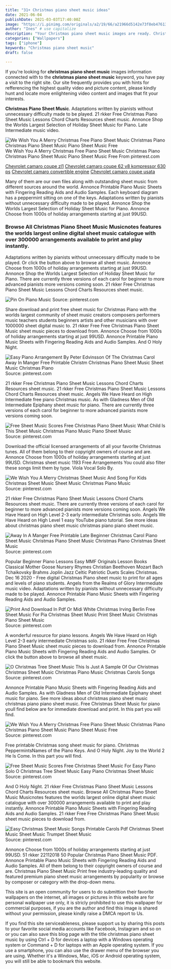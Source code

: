 ```yaml
---
title: "31+ Christmas piano sheet music ideas"
date: 2021-06-04
publishDate: 2021-03-03T17:40:00Z
image: "https://i.pinimg.com/originals/a2/19/66/a21966d5142e73f8eb4761316e9f5c45.gif"
author: "Ines" # use capitalize
description: "Your Christmas piano sheet music images are ready. Christmas piano sheet music are a topic that is being searched for and liked by netizens today. You can Get the Christmas piano sheet music files here. Download all royalty-free vectors."
categories: ["Wallpapers"]
tags: ["iphone"]
keywords: "Christmas piano sheet music"
draft: false

---
```


If you're looking for **christmas piano sheet music** images information connected with to the **christmas piano sheet music** keyword, you have pay a visit to the right  site.  Our site frequently  provides you with  hints  for refferencing  the highest  quality video and picture  content, please kindly hunt and locate more enlightening video content and images  that fit your interests.

**Christmas Piano Sheet Music**. Adaptations written by pianists without unnecessary difficulty made to be played. 21 rkker Free Christmas Piano Sheet Music Lessons Chord Charts Resources sheet music. Annonce Shop the Worlds Largest Selection of Holiday Sheet Music for Piano. Late Intermediate music video.

![We Wish You A Merry Christmas Free Piano Sheet Music Christmas Piano Christmas Piano Sheet Music Piano Sheet Music Free](https://i.pinimg.com/originals/91/7a/4e/917a4e79b67da8139d243c0ff1e8ff78.jpg "We Wish You A Merry Christmas Free Piano Sheet Music Christmas Piano Christmas Piano Sheet Music Piano Sheet Music Free")
We Wish You A Merry Christmas Free Piano Sheet Music Christmas Piano Christmas Piano Sheet Music Piano Sheet Music Free From pinterest.com

[Chevrolet camaro coupe zl1](/chevrolet-camaro-coupe-zl1/)
[Chevrolet camaro coupe 62 v8 kompressor 630 ps](/chevrolet-camaro-coupe-62-v8-kompressor-630-ps/)
[Chevrolet camaro convertible engine](/chevrolet-camaro-convertible-engine/)
[Chevrolet camaro coupe usata](/chevrolet-camaro-coupe-usata/)

Many of them are our own files along with outstanding sheet music from different sources around the world. Annonce Printable Piano Music Sheets with Fingering Reading Aids and Audio Samples. Each keyboard diagram has a peppermint sitting on one of the keys. Adaptations written by pianists without unnecessary difficulty made to be played. Annonce Shop the Worlds Largest Selection of Holiday Sheet Music for Piano. Annonce Choose from 1000s of holiday arrangements starting at just 99USD.

### Browse All Christmas Piano Sheet Music Musicnotes features the worlds largest online digital sheet music catalogue with over 300000 arrangements available to print and play instantly.

Adaptations written by pianists without unnecessary difficulty made to be played. Or click the button above to browse all sheet music. Annonce Choose from 1000s of holiday arrangements starting at just 99USD. Annonce Shop the Worlds Largest Selection of Holiday Sheet Music for Piano. There are currently three versions of each carol for beginner to more advanced pianists more versions coming soon. 21 rkker Free Christmas Piano Sheet Music Lessons Chord Charts Resources sheet music.


![Pin On Piano Music](https://i.pinimg.com/originals/29/4e/47/294e47e3ab8b70f88c1a2c7c75e1e40e.png "Pin On Piano Music")
Source: pinterest.com

Share download and print free sheet music for Christmas Piano with the worlds largest community of sheet music creators composers performers music teachers students beginners artists and other musicians with over 1000000 sheet digital music to. 21 rkker Free Free Christmas Piano Sheet Music sheet music pieces to download from. Annonce Choose from 1000s of holiday arrangements starting at just 99USD. Annonce Printable Piano Music Sheets with Fingering Reading Aids and Audio Samples. And O Holy Night.

![Easy Piano Arrangement By Peter Edvinsson Of The Christmas Carol Away In Manger Free Printable Christm Christmas Piano Sheet Music Sheet Music Christmas Piano](https://i.pinimg.com/originals/a8/ed/6f/a8ed6f9686f05a8242e9ecdd957abadf.png "Easy Piano Arrangement By Peter Edvinsson Of The Christmas Carol Away In Manger Free Printable Christm Christmas Piano Sheet Music Sheet Music Christmas Piano")
Source: pinterest.com

21 rkker Free Christmas Piano Sheet Music Lessons Chord Charts Resources sheet music. 21 rkker Free Christmas Piano Sheet Music Lessons Chord Charts Resources sheet music. Angels We Have Heard on High Intermediate free piano Christmas music. As with Gladness Men of Old Intermediate Epiphany sheet music for piano. There are currently three versions of each carol for beginner to more advanced pianists more versions coming soon.

![Free Sheet Music Scores Free Christmas Piano Sheet Music What Child Is This Sheet Music Christmas Piano Music Piano Sheet Music](https://i.pinimg.com/originals/36/5e/6c/365e6cd691944a8a5606cba9d8a3faef.png "Free Sheet Music Scores Free Christmas Piano Sheet Music What Child Is This Sheet Music Christmas Piano Music Piano Sheet Music")
Source: pinterest.com

Download the official licensed arrangements of all your favorite Christmas tunes. All of them belong to their copyright owners of course and are. Annonce Choose from 1000s of holiday arrangements starting at just 99USD. Christmas sheet music 1193 Free Arrangements You could also filter these songs limit them by type. Viola Vocal Solo By.

![We Wish You A Merry Christmas Sheet Music And Song For Kids Christmas Sheet Music Sheet Music Christmas Piano Music](https://i.pinimg.com/originals/54/54/48/545448413d929690f70e64a97f2fc346.jpg "We Wish You A Merry Christmas Sheet Music And Song For Kids Christmas Sheet Music Sheet Music Christmas Piano Music")
Source: pinterest.com

21 rkker Free Christmas Piano Sheet Music Lessons Chord Charts Resources sheet music. There are currently three versions of each carol for beginner to more advanced pianists more versions coming soon. Angels We Have Heard on High Level 2-3 early intermediate Christmas solo. Angels We Have Heard on High Level 1 easy YouTube piano tutorial. See more ideas about christmas piano sheet music christmas piano piano sheet music.

![Away In A Manger Free Printable Late Beginner Christmas Carol Piano Sheet Music Christmas Piano Sheet Music Christmas Piano Christmas Sheet Music](https://i.pinimg.com/474x/66/bb/ea/66bbeaa4c932cc7b0db469fcd3b7c7ef.jpg "Away In A Manger Free Printable Late Beginner Christmas Carol Piano Sheet Music Christmas Piano Sheet Music Christmas Piano Christmas Sheet Music")
Source: pinterest.com

Popular Beginner Piano Lessons Easy MMF Originals Lesson Books Classical Mother Goose Nursery Rhymes Christian Beethoven Mozart Bach Tchaikovsky Brahms Joplin Jazz Celtic Patriotic Duets Scales Christmas. Dec 16 2020 - Free digital Christmas Piano sheet music to print for all ages and levels of piano students. Angels from the Realms of Glory Intermediate music video. Adaptations written by pianists without unnecessary difficulty made to be played. Annonce Printable Piano Music Sheets with Fingering Reading Aids and Audio Samples.

![Print And Download In Pdf Or Midi White Christmas Irving Berlin Free Sheet Music For Pia Christmas Sheet Music Print Sheet Music Christmas Piano Sheet Music](https://i.pinimg.com/originals/47/1b/f0/471bf03a0fb4a4b5517264142b4f5487.png "Print And Download In Pdf Or Midi White Christmas Irving Berlin Free Sheet Music For Pia Christmas Sheet Music Print Sheet Music Christmas Piano Sheet Music")
Source: pinterest.com

A wonderful resource for piano lessons. Angels We Have Heard on High Level 2-3 early intermediate Christmas solo. 21 rkker Free Free Christmas Piano Sheet Music sheet music pieces to download from. Annonce Printable Piano Music Sheets with Fingering Reading Aids and Audio Samples. Or click the button above to browse all sheet music.

![O Christmas Tree Sheet Music This Is Just A Sample Of Our Christmas Christmas Sheet Music Christmas Piano Music Christmas Carols Songs](https://i.pinimg.com/originals/d4/d9/e3/d4d9e332bd02dd7dccc10898c9907bfe.gif "O Christmas Tree Sheet Music This Is Just A Sample Of Our Christmas Christmas Sheet Music Christmas Piano Music Christmas Carols Songs")
Source: pinterest.com

Annonce Printable Piano Music Sheets with Fingering Reading Aids and Audio Samples. As with Gladness Men of Old Intermediate Epiphany sheet music for piano. See more ideas about christmas piano sheet music christmas piano piano sheet music. Free Christmas Sheet Music for piano youll find below are for immediate download and print. In this part you will find.

![We Wish You A Merry Christmas Free Piano Sheet Music Christmas Piano Christmas Piano Sheet Music Piano Sheet Music Free](https://i.pinimg.com/originals/91/7a/4e/917a4e79b67da8139d243c0ff1e8ff78.jpg "We Wish You A Merry Christmas Free Piano Sheet Music Christmas Piano Christmas Piano Sheet Music Piano Sheet Music Free")
Source: pinterest.com

Free printable Christmas song sheet music for piano. Christmas PeppermintsNames of the Piano Keys. And O Holy Night. Joy to the World 2 He Is Come. In this part you will find.

![Free Sheet Music Scores Free Christmas Sheet Music For Easy Piano Solo O Christmas Tree Sheet Music Easy Piano Christmas Sheet Music](https://i.pinimg.com/originals/d0/aa/e9/d0aae9db2590d12439cfb27a5de53fa1.png "Free Sheet Music Scores Free Christmas Sheet Music For Easy Piano Solo O Christmas Tree Sheet Music Easy Piano Christmas Sheet Music")
Source: pinterest.com

And O Holy Night. 21 rkker Free Christmas Piano Sheet Music Lessons Chord Charts Resources sheet music. Browse All Christmas Piano Sheet Music Musicnotes features the worlds largest online digital sheet music catalogue with over 300000 arrangements available to print and play instantly. Annonce Printable Piano Music Sheets with Fingering Reading Aids and Audio Samples. 21 rkker Free Free Christmas Piano Sheet Music sheet music pieces to download from.

![Easy Christmas Sheet Music Songs Printable Carols Pdf Christmas Sheet Music Sheet Music Trumpet Sheet Music](https://i.pinimg.com/originals/a2/19/66/a21966d5142e73f8eb4761316e9f5c45.gif "Easy Christmas Sheet Music Songs Printable Carols Pdf Christmas Sheet Music Sheet Music Trumpet Sheet Music")
Source: pinterest.com

Annonce Choose from 1000s of holiday arrangements starting at just 99USD. 51 rkker 22112018 50 Popular Christmas Piano Sheet Music PDF. Annonce Printable Piano Music Sheets with Fingering Reading Aids and Audio Samples. All of them belong to their copyright owners of course and are. Christmas Piano Sheet Music Print free industry-leading quality and featured premium piano sheet music arrangements by popularity or browse by composer or category with the drop-down menu.

This site is an open community for users to do submittion their favorite wallpapers on the internet, all images or pictures in this website are for personal wallpaper use only, it is stricly prohibited to use this wallpaper for commercial purposes, if you are the author and find this image is shared without your permission, please kindly raise a DMCA report to Us.

If you find this site serviceableness, please support us by sharing this posts to your favorite social media accounts like Facebook, Instagram and so on or you can also save this blog page with the title christmas piano sheet music by using Ctrl + D for devices a laptop with a Windows operating system or Command + D for laptops with an Apple operating system. If you use a smartphone, you can also use the drawer menu of the browser you are using. Whether it's a Windows, Mac, iOS or Android operating system, you will still be able to bookmark this website.
